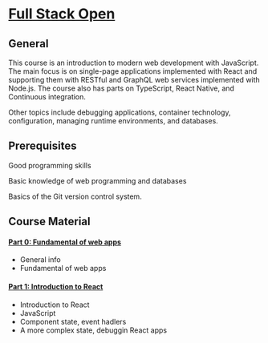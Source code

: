 # [Full Stack Open](https://fullstackopen.com/en/)

## General

This course is an introduction to modern web development with JavaScript. The main focus is on single-page applications implemented with React and supporting them with RESTful and GraphQL web services implemented with Node.js. The course also has parts on TypeScript, React Native, and Continuous integration.

Other topics include debugging applications, container technology, configuration, managing runtime environments, and databases.

## Prerequisites

 <p>Good programming skills

Basic knowledge of web programming and databases

Basics of the Git version control system.

 </p>

## Course Material

#### [Part 0: Fundamental of web apps](https://github.com/py-piyush/full-stack-open/tree/main/part-0)

- General info
- Fundamental of web apps

#### [Part 1: Introduction to React](https://github.com/py-piyush/full-stack-open/tree/main/part-1)

- Introduction to React
- JavaScript
- Component state, event hadlers
- A more complex state, debuggin React apps
